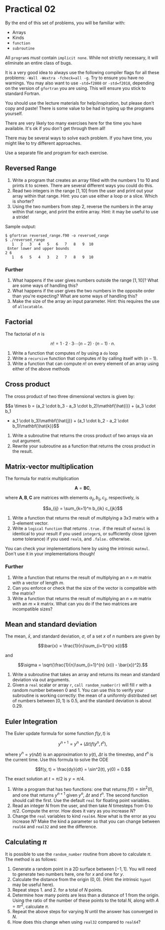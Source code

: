 Practical 02
============

By the end of this set of problems, you will be familiar with:

- Arrays
- Kinds
- `function`
- `subroutine`


All `program`s _must_ contain `implicit none`. While not strictly
necessary, it will eliminate an entire class of bugs.

It is a very good idea to always use the following compiler flags for
all these problems: `-Wall -Wextra -fcheck=all -g`. Try to ensure you
have no warnings. You may also want to use `-std=f2008` or
`-std=f2018`, depending on the version of `gfortran` you are
using. This will ensure you stick to standard Fortran.

You should use the lecture materials for help/inspiration, but please
don't copy and paste! There is some value to be had in typing up the
programs yourself.

There are very likely too many exercises here for the time you have
available. It's ok if you don't get through them all!

There may be several ways to solve each problem. If you have time, you
might like to try different approaches.

Use a separate file and program for each exercise.

Reversed Range
--------------

1. Write a program that creates an array filled with the numbers 1 to
   10 and prints it to screen. There are several different ways you
   could do this.
2. Read two integers in the range $[1, 10]$ from the user and print
   out your array within that range. Hint: you can use either a loop or
   a slice. Which is shorter?
3. Using the two numbers from step 2, reverse the numbers in the array
   within that range, and print the entire array. Hint: it may be
   useful to use a stride!

Sample output:

```
$ gfortran reversed_range.f90 -o reversed_range
$ ./reversed_range
   1   2   3   4   5   6   7   8   9  10
 Enter lower and upper bounds
2 6
   1   6   5   4   3   2   7   8   9  10
```

### Further

1. What happens if the user gives numbers outside the range $[1, 10]$?
   What are some ways of handling this?
2. What happens if the user gives the two numbers in the opposite
   order than you're expecting? What are some ways of handling this?
3. Make the size of the array an input parameter. Hint: this requires
   the use of `allocatable`.

Factorial
---------

The factorial of $n$ is

$$n! = 1 \cdot 2 \cdot 3 \cdots (n - 2) \cdot (n - 1) \cdot n.$$

1. Write a function that computes $n!$ by using a `do` loop
2. Write a `recursive` function that computes $n!$ by calling itself
   with $(n - 1)$.
3. Write a function that can compute $n!$ on every element of an array
   using either of the above methods

Cross product
-------------

The cross product of two three dimensional vectors is given by:

$$a \times b = (a_2 \cdot b_3 - a_3 \cdot b_2)\mathbf{\hat{i}} + (a_3 \cdot b_1
- a_1 \cdot b_3)\mathbf{\hat{j}} + (a_1 \cdot b_2 - a_2 \cdot
  b_1)\mathbf{\hat{k}}$$

1. Write a subroutine that returns the cross product of two arrays via
   an out argument.
2. Rewrite your subroutine as a function that returns the
   cross product in the result.

Matrix-vector multiplication
----------------------------

The formula for matrix multiplication

$$\mathbf{A} = \mathbf{BC},$$

where $\mathbf{A}, \mathbf{B}, \mathbf{C}$ are matrices with elements
$a_{ij}, b_{ij}, c_{ij}$, respectively, is

$$a_{ij} = \sum_{k=1}^n b_{ik} c_{jk}$$

1. Write a function that returns the result of multiplying a 3x3 matrix
   with a 3-element vector.
2. Write a `logical` `function` that returns `.true.` if the result of
   `matmul` is identical to your result if you used `integer`s, or
   sufficiently close (given some tolerance) if you used `real`s, and
   `.false.` otherwise.

You can check your implementations here by using the intrinsic
`matmul`. Don't use it in your implementations though!

### Further

1. Write a function that returns the result of multiplying an $n
   \times m$ matrix with a vector of length $m$.
2. Can you enforce or check that the size of the vector is compatible
   with the matrix?
3. Write a function that returns the result of multiplying an $n
   \times m$ matrix with an $m \times k$ matrix. What can you do if
   the two matrices are incompatible sizes?

Mean and standard deviation
---------------------------

The mean, $\bar{x}$, and standard deviation, $\sigma$, of a set $x$ of
$n$ numbers are given by

$$\bar{x} = \frac{1}{n}\sum_{i=1}^{n} x(i)$$

and

$$\sigma = \sqrt{\frac{1}{n}\sum_{i=1}^{n} (x(i) - \bar{x})^2}.$$

1. Write a subroutine that takes an array and returns its mean and
   standard deviation via out arguments.
2. Given a `real` scalar or array `r`, `call random_number(r)` will
   fill `r` with a random number between 0 and 1. You can use this to
   verify your subroutine is working correctly: the mean of a
   uniformly distributed set of numbers between $[0, 1)$ is 0.5, and
   the standard deviation is about 0.29.

Euler Integration
-----------------

The Euler update formula for some function $f(y, t)$ is

$$y^{n+1} = y^n + (\Delta t) f(y^n, t^n),$$

where $y^n = y(n \Delta t)$ is an approximation to $y(t)$, $\Delta t$
is the timestep, and $t^n$ is the current time. Use this formula to
solve the ODE

$$f(y, t) = \frac{dy}{dt} = \sin^2(t), y(0) = 0.$$

The exact solution at $t = \pi / 2$ is $y = \pi / 4$.

1. Write a program that has two functions: one that returns $f(t) =
   \sin^2(t)$, and one that returns $y^{n+1}$ given $y^n$, $\Delta t$
   and $t^n$. The second function should call the first. Use the
   default `real` for floating point variables.
2. Read an integer $N$ from the user, and then take $N$ timesteps from
   $0$ to $\pi / 2$. Compute the error. How does it vary as you
   increase $N$?
3. Change the `real` variables to kind `real64`. Now what is the error
   as you increase $N$? Make the kind a parameter so that you can
   change between `real64` and `real32` and see the difference.

Calculating $\pi$
-----------------

It is possible to use the `random_number` routine from above to
calculate $\pi$. The method is as follows:

1. Generate a random point in a 2D surface between $[-1, 1]$. You will
   need to generate two numbers here, one for $x$ and one for $y$.
2. Calculate the distance from the origin $(0, 0)$. (Hint: the
   intrinsic `hypot` may be useful here).
3. Repeat steps 1. and 2. for a total of $N$ points.
4. Determine how many points are less than a distance of $1$ from the
   origin. Using the ratio of the number of these points to the total
   $N$, along with $A = \pi r^2$, calculate $\pi$.
5. Repeat the above steps for varying $N$ until the answer has
   converged in $N$.
6. How does this change when using `real32` compared to `real64`?
